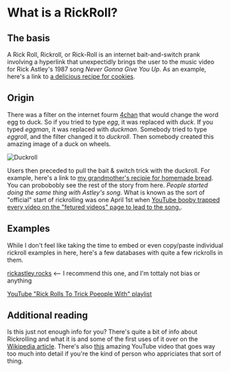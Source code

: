 # What is a RickRoll?

## The basis
A Rick Roll, Rickroll, or Rick-Roll is an internet bait-and-switch prank involving a hyperlink that unexpectidly brings the user to the music video for Rick Astley's 1987 song *Never Gonna Give You Up*. As an example, here's a link to [a delicious recipe for cookies](https://youtu.be/dQw4w9WgXcQ).

## Origin

There was a filter on the internet fourm [4chan](https://www.4channel.org/) that would change the word egg to duck. So if you tried to type *egg*, it was replaced with *duck*. If you typed *eggman*, it was replaced with *duckman*. Somebody tried to type *eggroll*, and the filter changed it to *duckroll*. Then somebody created this amazing image of a duck on wheels.

 ![Duckroll](https://i.kym-cdn.com/entries/icons/original/000/000/305/duckroll169.jpg)
 
Users then preceded to pull the bait & switch trick with the duckroll. For example, here's a link to [my grandmother's recipie for homemade bread](https://i.kym-cdn.com/entries/icons/original/000/000/305/duckroll169.jpg). You can probobobly see the rest of the story from here. *People started doing the same thing with Astley's song*. What is known as the sort of "official" start of rickrolling was one April 1st when [YouTube booby trapped every video on the "fetured videos" page to lead to the song.](https://www.wired.com/2008/04/youtube-rickrol/).

## Examples

While I don't feel like taking the time to embed or even copy/paste individual rickroll examples in here, here's a few databases with quite a few rickrolls in them. 

[rickastley.rocks](http://rickastley.rocks) <-- I recommend this one, and I'm tottaly not bias or anything

[YouTube "Rick Rolls To Trick Poeople With" playlist](https://www.youtube.com/playlist?list=PLVbxVQf7e2KRz1J34jFf7jDJFDT9lvnQ9)


## Additional reading

Is this just not enough info for you? There's quite a bit of info about Rickrolling and what it is and some of the first uses of it over on the [Wikipedia article](https://wikipedia.org/wiki/Rickrolling).
There's also [this](https://www.youtube.com/watch?v=QMW4AqbuSGg) amazing YouTube video that goes way too much into detail if you're the kind of person who appriciates that sort of thing.
